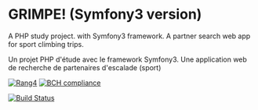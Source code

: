 GRIMPE! (Symfony3 version)
========================

A PHP study project. with Symfony3 framework. A partner search web app for sport climbing trips.

Un projet PHP d'étude avec le framework Symfony3. Une application web de recherche de partenaires d'escalade (sport)

[![Rang4](https://img.shields.io/badge/Rang4-presque-yellow.svg)](http://rang4.free.fr)
[![BCH compliance](https://bettercodehub.com/edge/badge/Dispositif/grimpe3?branch=master)](https://bettercodehub.com/)


[![Build Status](https://travis-ci.org/Dispositif/grimpe3.svg?branch=master)](https://travis-ci.org/Dispositif/grimpe3)

